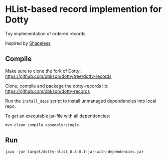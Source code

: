 # HList-based record implemention for Dotty

Toy implementation of ordered records.

Inspired by [Shapeless](https://github.com/milessabin/shapeless/)

## Compile

Make sure to clone the fork of Dotty: <https://github.com/obkson/dotty/tree/dotty-records>

Clone, compile and package the dotty-records lib: <https://github.com/obkson/dotty-records>

Run the `install_deps` script to install unmanaged dependencies into local repo.

To get an executable jar-file with all dependencies:

```
mvn clean compile assembly:single
```


## Run

```
java -jar target/dotty-hlist_0.8-0.1-jar-with-dependencies.jar 
```

